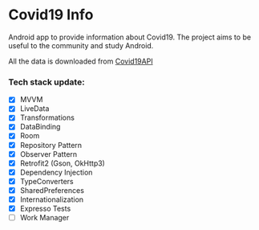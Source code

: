 # Covid19 Info


Android app to provide information about Covid19. The project aims to be useful to the community and study Android.

All the data is downloaded from [Covid19API](https://covid19api.com/)


### Tech stack update:
- [x] MVVM
- [x] LiveData
- [x] Transformations
- [x] DataBinding
- [x] Room
- [x] Repository Pattern
- [x] Observer Pattern
- [x] Retrofit2 (Gson, OkHttp3)
- [x] Dependency Injection
- [x] TypeConverters
- [x] SharedPreferences
- [x] Internationalization
- [x] Expresso Tests
- [ ] Work Manager
